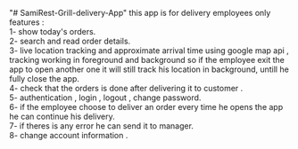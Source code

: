 "# SamiRest-Grill-delivery-App" 
this app is for delivery employees only </br>
features :</br>
1- show today's orders. </br>
2- search and  read  order details.</br>
3- live location tracking and approximate arrival time using google map api , tracking working in foreground 
and background so if the employee exit the app to open another one  it will still track his location in background,
untill he fully close the app.</br>
4- check that the orders is done after delivering it to customer .</br>
5- authentication , login , logout , change password.</br>
6- if the employee choose to deliver an order every time he opens the app he can continue his delivery.</br>
7- if theres is any error he can send it to manager.</br>
8- change account information . </br>
